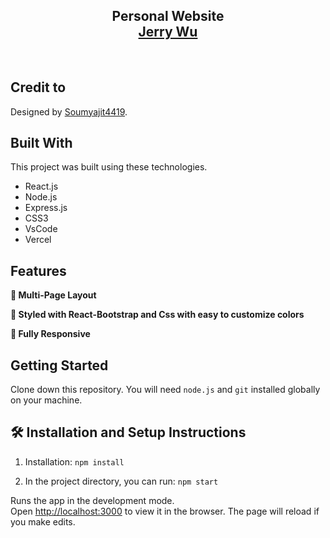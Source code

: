 <h2 align="center">
  Personal Website<br/>
  <a href="https://www.jerryzywu.com/" target="_blank">Jerry Wu</a>
</h2>
<!-- <div align="center">
  <img alt="Demo" src="./Images/readme-img1.png" />
</div> -->

<br/>

## Credit to

Designed by [Soumyajit4419](https://github.com/soumyajit4419/Portfolio).

## Built With

This project was built using these technologies.

- React.js
- Node.js
- Express.js
- CSS3
- VsCode
- Vercel

## Features

**📖 Multi-Page Layout**

**🎨 Styled with React-Bootstrap and Css with easy to customize colors**

**📱 Fully Responsive**

## Getting Started

Clone down this repository. You will need `node.js` and `git` installed globally on your machine.

## 🛠 Installation and Setup Instructions

1. Installation: `npm install`

2. In the project directory, you can run: `npm start`

Runs the app in the development mode.\
Open [http://localhost:3000](http://localhost:3000) to view it in the browser.
The page will reload if you make edits.
